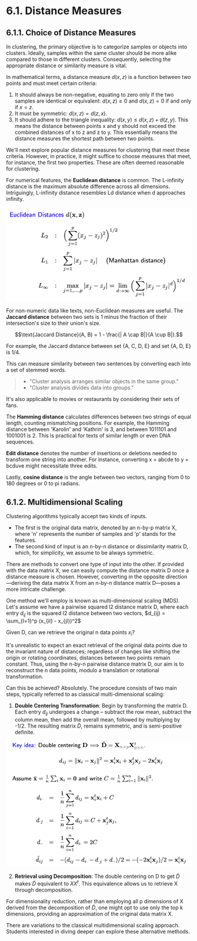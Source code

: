 # 6.1. Distance Measures

## 6.1.1. Choice of Distance Measures

In clustering, the primary objective is to categorize samples or objects into clusters. Ideally, samples within the same cluster should be more alike compared to those in different clusters. Consequently, selecting the appropriate distance or similarity measure is vital.

In mathematical terms, a distance measure $d(x,z)$ is a function between two points and must meet certain criteria:

1. It should always be non-negative, equating to zero only if the two samples are identical or equivalent: $d(x,z) \ge 0$ and $d(x,z)=0$ if and only if $x = z$.
2. It must be symmetric: $d(x,z) = d(z,x)$.
3. It should adhere to the triangle inequality: $d(x,y) \le d(x,z) + d(z,y)$. This means the distance between points x and y should not exceed the combined distances of x to z and z to y. This essentially means the distance measures the shortest path between two points.

We'll next explore popular distance measures for clustering that meet these criteria. However, in practice, it might suffice to choose measures that meet, for instance, the first two properties. These are often deemed reasonable for clustering.

For numerical features, the **Euclidean distance** is common. The L-infinity distance is the maximum absolute difference across all dimensions. Intriguingly, L-infinity distance resembles Ld distance when d approaches infinity.

![Euclidean Distance](../_images/w6_euclidean_dist.png)

For non-numeric data like texts, non-Euclidean measures are useful. The **Jaccard distance** between two sets is 1 minus the fraction of their intersection's size to their union's size.

$$\text{Jaccard Distance}(A, B) = 1 - \frac{| A \cap B|}{A \cup B|}.$$

For example, the Jaccard distance between set {A, C, D, E} and set {A, D, E} is 1/4.

This can measure similarity between two sentences by converting each into a set of stemmed words.

> - "Cluster analysis arranges similar objects in the same group."
> - "Cluster analysis divides data into groups."

It's also applicable to movies or restaurants by considering their sets of fans.

The **Hamming distance** calculates differences between two strings of equal length, counting mismatching positions. For example, the Hamming distance between 'Karolin' and 'Kathrin' is 3, and between 1011101 and 1001001 is 2. This is practical for texts of similar length or even DNA sequences.

**Edit distance** denotes the number of insertions or deletions needed to transform one string into another. For instance, converting x = abcde to y = bcduve might necessitate three edits.

Lastly, **cosine distance** is the angle between two vectors, ranging from 0 to 180 degrees or 0 to pi radians.

## 6.1.2. Multidimensional Scaling

Clustering algorithms typically accept two kinds of inputs.
- The first is the original data matrix, denoted by an n-by-p matrix X, where 'n' represents the number of samples and 'p' stands for the features.
- The second kind of input is an n-by-n distance or dissimilarity matrix D, which, for simplicity, we assume to be always symmetric.

There are methods to convert one type of input into the other. If provided with the data matrix X, we can easily compute the distance matrix D once a distance measure is chosen. However, converting in the opposite direction—deriving the data matrix X from an n-by-n distance matrix D—poses a more intricate challenge.

One method we'll employ is known as multi-dimensional scaling (MDS). Let's assume we have a pairwise squared l2 distance matrix D, where each entry $d_{ij}$ is the squared l2 distance between two vectors, $d_{ij} = \sum_{l=1}^p (x_{il} - x_{jl})^2$

Given D, can we retrieve the original n data points $x_i$?

It's unrealistic to expect an exact retrieval of the original data points due to the invariant nature of distances; regardless of changes like shifting the origin or rotating coordinates, distances between two points remain constant. Thus, using the n-by-n pairwise distance matrix D, our aim is to reconstruct the n data points, modulo a translation or rotational transformation.

Can this be achieved? Absolutely. The procedure consists of two main steps, typically referred to as classical multi-dimensional scaling:

1. **Double Centering Transformation**: Begin by transforming the matrix D. Each entry $d_{ij}$ undergoes a change – subtract the row mean, subtract the column mean, then add the overall mean, followed by multiplying by -1/2. The resulting matrix $\tilde{D}$, remains symmetric, and is semi-positive definite.

![MDS Double Centering](../_images/w6_mds_double_centering.png)

2. **Retrieval using Decomposition**: The double centering on D to get $\tilde{D}$ makes $\tilde{D}$ equivalent to $X X^t$. This equivalence allows us to retrieve X through decomposition.

For dimensionality reduction, rather than employing all p dimensions of X derived from the decomposition of $\tilde{D}$, one might opt to use only the top k dimensions, providing an approximation of the original data matrix X.

There are variations to the classical multidimensional scaling approach. Students interested in diving deeper can explore these alternative methods.
